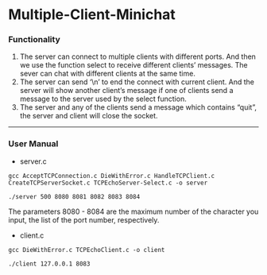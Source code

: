 # Multiple-Client-Minichat

### Functionality
1. The server can connect to multiple clients with different ports. And then we use the function select to receive different clients’ messages. The sever can chat with different clients at the same time.
2. The server can send ‘\n’ to end the connect with current client. And the server will show another client’s message if one of clients send a message to the server used by the select function.
3. The server and any of the clients send a message which contains “quit”, the server and client will close the socket.

------

### User Manual
+ server.c

`gcc AcceptTCPConnection.c DieWithError.c HandleTCPClient.c CreateTCPServerSocket.c TCPEchoServer-Select.c -o server`
 
`./server 500 8080 8081 8082 8083 8084`

The parameters 8080 - 8084 are the maximum number of the character you input, the list of the port number, respectively.


+ client.c
 
`gcc DieWithError.c TCPEchoClient.c -o client`

`./client 127.0.0.1 8083`